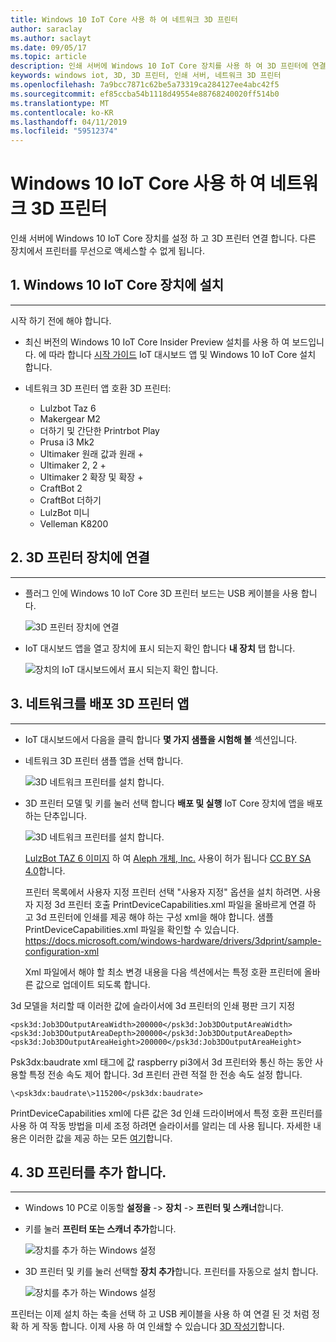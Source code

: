 ```yaml
---
title: Windows 10 IoT Core 사용 하 여 네트워크 3D 프린터
author: saraclay
ms.author: saclayt
ms.date: 09/05/17
ms.topic: article
description: 인쇄 서버에 Windows 10 IoT Core 장치를 사용 하 여 3D 프린터에 연결 하는 방법을 알아봅니다.
keywords: windows iot, 3D, 3D 프린터, 인쇄 서버, 네트워크 3D 프린터
ms.openlocfilehash: 7a9bcc7871c62be5a73319ca284127ee4abc42f5
ms.sourcegitcommit: ef85ccba54b1118d49554e88768240020ff514b0
ms.translationtype: MT
ms.contentlocale: ko-KR
ms.lasthandoff: 04/11/2019
ms.locfileid: "59512374"
---
```

# <a name="network-3d-printer-with-windows-10-iot-core"></a>Windows 10 IoT Core 사용 하 여 네트워크 3D 프린터

인쇄 서버에 Windows 10 IoT Core 장치를 설정 하 고 3D 프린터 연결 합니다. 다른 장치에서 프린터를 무선으로 액세스할 수 없게 됩니다.

## <a name="1-install-windows-10-iot-core-on-your-device"></a>1. Windows 10 IoT Core 장치에 설치
___
시작 하기 전에 해야 합니다.

* 최신 버전의 Windows 10 IoT Core Insider Preview 설치를 사용 하 여 보드입니다. 에 따라 합니다 [시작 가이드](https://developer.microsoft.com/en-us/windows/iot/getstarted) IoT 대시보드 앱 및 Windows 10 IoT Core 설치 합니다.
* 네트워크 3D 프린터 앱 호환 3D 프린터:

    * Lulzbot Taz 6
    * Makergear M2
    * 더하기 및 간단한 Printrbot Play
    * Prusa i3 Mk2
    * Ultimaker 원래 값과 원래 +
    * Ultimaker 2, 2 +
    * Ultimaker 2 확장 및 확장 +
    * CraftBot 2
    * CraftBot 더하기
    * LulzBot 미니
    * Velleman K8200

## <a name="2-connect-your-3d-printer-to-your-device"></a>2. 3D 프린터 장치에 연결
___
* 플러그 인에 Windows 10 IoT Core 3D 프린터 보드는 USB 케이블을 사용 합니다.

    ![3D 프린터 장치에 연결](../media/3DPrintServer/connect-3d-printer.png)

* IoT 대시보드 앱을 열고 장치에 표시 되는지 확인 합니다 **내 장치** 탭 합니다.

    ![장치의 IoT 대시보드에서 표시 되는지 확인 합니다.](../media/3DPrintServer/selectDevice.png)
    
## <a name="3-deploy-the-network-3d-printer-app"></a>3. 네트워크를 배포 3D 프린터 앱
___
* IoT 대시보드에서 다음을 클릭 합니다 **몇 가지 샘플을 시험해 볼** 섹션입니다.
* 네트워크 3D 프린터 샘플 앱을 선택 합니다.

   ![3D 네트워크 프린터를 설치 합니다.](../media/3dprintserver/dashboard-samples.png)

* 3D 프린터 모델 및 키를 눌러 선택 합니다 **배포 및 실행** IoT Core 장치에 앱을 배포 하는 단추입니다. 

    ![3D 네트워크 프린터를 설치 합니다.](../media/3dprintserver/dashboard-app.png)

    [LulzBot TAZ 6 이미지](http://devel.lulzbot.com/TAZ/Olive/photos/TAZ_6_Angle_Rock2pus_transparent.png) 하 여 [Aleph 개체, Inc.](https://www.alephobjects.com/) 사용이 허가 됩니다 [CC BY SA 4.0](https://creativecommons.org/licenses/by-sa/4.0/)합니다.
    
    프린터 목록에서 사용자 지정 프린터 선택 "사용자 지정" 옵션을 설치 하려면. 사용자 지정 3d 프린터 호출 PrintDeviceCapabilities.xml 파일을 올바르게 연결 하 고 3d 프린터에 인쇄를 제공 해야 하는 구성 xml을 해야 합니다. 샘플 PrintDeviceCapabilities.xml 파일을 확인할 수 있습니다. https://docs.microsoft.com/windows-hardware/drivers/3dprint/sample-configuration-xml
   
   Xml 파일에서 해야 할 최소 변경 내용을 다음 섹션에서는 특정 호환 프린터에 올바른 값으로 업데이트 되도록 합니다.

3d 모델을 처리할 때 이러한 값에 슬라이서에 3d 프린터의 인쇄 평판 크기 지정

    <psk3d:Job3DOutputAreaWidth>200000</psk3d:Job3DOutputAreaWidth>
    <psk3d:Job3DOutputAreaDepth>200000</psk3d:Job3DOutputAreaDepth>
    <psk3d:Job3DOutputAreaHeight>200000</psk3d:Job3DOutputAreaHeight>


Psk3dx:baudrate xml 태그에 값 raspberry pi3에서 3d 프린터와 통신 하는 동안 사용할 특정 전송 속도 제어 합니다. 3d 프린터 관련 적절 한 전송 속도 설정 합니다. 

```
\<psk3dx:baudrate\>115200</psk3dx:baudrate>
```

PrintDeviceCapabilities xml에 다른 값은 3d 인쇄 드라이버에서 특정 호환 프린터를 사용 하 여 작동 방법을 미세 조정 하려면 슬라이서를 알리는 데 사용 됩니다.
자세한 내용은 이러한 값을 제공 하는 모든 [여기](https://docs.microsoft.com/windows-hardware/drivers/3dprint/slicer-settings)합니다.

    
    
## <a name="4-add-your-3d-printer"></a>4. 3D 프린터를 추가 합니다.
___
* Windows 10 PC로 이동할 **설정을** -> **장치** -> **프린터 및 스캐너**합니다.
* 키를 눌러 **프린터 또는 스캐너 추가**합니다.

     ![장치를 추가 하는 Windows 설정](../media/3dprintserver/add-printer.png)

* 3D 프린터 및 키를 눌러 선택할 **장치 추가**합니다. 프린터를 자동으로 설치 합니다.

     ![장치를 추가 하는 Windows 설정](../media/3dprintserver/add-device.png)

프린터는 이제 설치 하는 축을 선택 하 고 USB 케이블을 사용 하 여 연결 된 것 처럼 정확 하 게 작동 합니다.
이제 사용 하 여 인쇄할 수 있습니다 [3D 작성기](https://msdn.microsoft.com/windows/hardware/mt561568.aspx)합니다.
